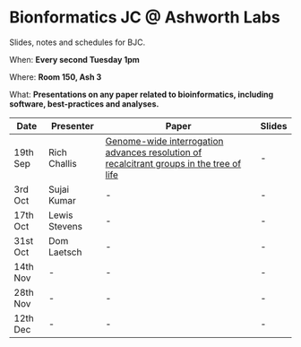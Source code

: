 # Bionformatics JC @ Ashworth Labs
Slides, notes and schedules for BJC.

When: **Every second Tuesday 1pm**

Where: **Room 150, Ash 3**

What: **Presentations on any paper related to bioinformatics, including software, best-practices and analyses.**


| Date | Presenter | Paper | Slides |
|------|-----------|-------|--------|
| 19th Sep | Rich Challis | [Genome-wide interrogation advances resolution of recalcitrant groups in the tree of life](dx.doi.org/10.1038/s41559-016-0020) | - |
| 3rd Oct | Sujai Kumar | - | - |
| 17th Oct | Lewis Stevens | - | - |
| 31st Oct | Dom Laetsch | - | - |
| 14th Nov | - | - | - |
| 28th Nov | - | - | - |
| 12th Dec | - | - | - |

